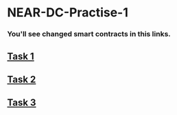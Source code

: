 # NEAR-DC-Practise-1

### You'll see changed smart contracts in this links.

## [Task 1](https://explorer.testnet.near.org/transactions/GZE1NHaDwfRXcwvHnnowcP3ypZdBBDDXRPwmvjMppApp)

## [Task 2](https://explorer.testnet.near.org/transactions/E4MHeTqRCqj4Lj1KXL2a7fRW2fmmThaRCFae11N2bzEy)

## [Task 3](https://explorer.testnet.near.org/transactions/9FeorFhEA3xSXw6DWnUgnuKpPZFtPwZdddV9Nn4KCCBg)
